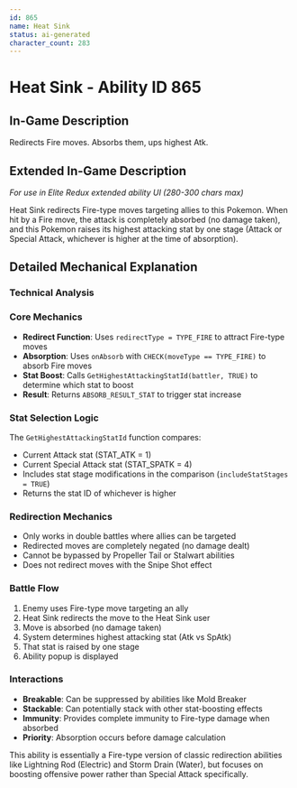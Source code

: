 ```yaml
---
id: 865
name: Heat Sink
status: ai-generated
character_count: 283
---
```


# Heat Sink - Ability ID 865

## In-Game Description
Redirects Fire moves. Absorbs them, ups highest Atk.

## Extended In-Game Description
*For use in Elite Redux extended ability UI (280-300 chars max)*

Heat Sink redirects Fire-type moves targeting allies to this Pokemon. When hit by a Fire move, the attack is completely absorbed (no damage taken), and this Pokemon raises its highest attacking stat by one stage (Attack or Special Attack, whichever is higher at the time of absorption).

## Detailed Mechanical Explanation

### Technical Analysis

### Core Mechanics
- **Redirect Function**: Uses `redirectType = TYPE_FIRE` to attract Fire-type moves
- **Absorption**: Uses `onAbsorb` with `CHECK(moveType == TYPE_FIRE)` to absorb Fire moves
- **Stat Boost**: Calls `GetHighestAttackingStatId(battler, TRUE)` to determine which stat to boost
- **Result**: Returns `ABSORB_RESULT_STAT` to trigger stat increase

### Stat Selection Logic
The `GetHighestAttackingStatId` function compares:
- Current Attack stat (STAT_ATK = 1) 
- Current Special Attack stat (STAT_SPATK = 4)
- Includes stat stage modifications in the comparison (`includeStatStages = TRUE`)
- Returns the stat ID of whichever is higher

### Redirection Mechanics
- Only works in double battles where allies can be targeted
- Redirected moves are completely negated (no damage dealt)
- Cannot be bypassed by Propeller Tail or Stalwart abilities
- Does not redirect moves with the Snipe Shot effect

### Battle Flow
1. Enemy uses Fire-type move targeting an ally
2. Heat Sink redirects the move to the Heat Sink user
3. Move is absorbed (no damage taken)
4. System determines highest attacking stat (Atk vs SpAtk)
5. That stat is raised by one stage
6. Ability popup is displayed

### Interactions
- **Breakable**: Can be suppressed by abilities like Mold Breaker
- **Stackable**: Can potentially stack with other stat-boosting effects
- **Immunity**: Provides complete immunity to Fire-type damage when absorbed
- **Priority**: Absorption occurs before damage calculation

This ability is essentially a Fire-type version of classic redirection abilities like Lightning Rod (Electric) and Storm Drain (Water), but focuses on boosting offensive power rather than Special Attack specifically.